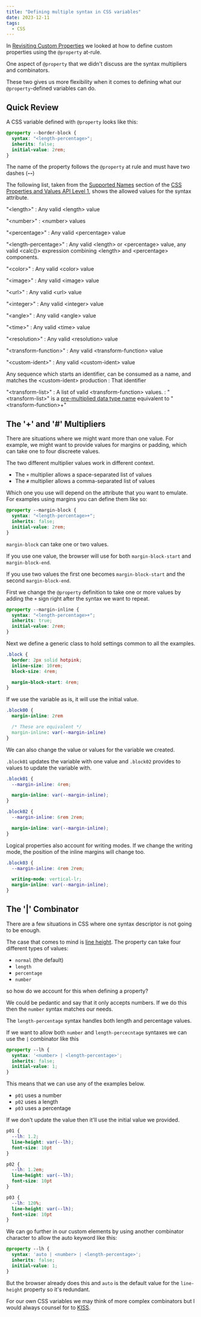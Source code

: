 ```yaml
---
title: "Defining multiple syntax in CSS variables"
date: 2023-12-11
tags:
  - CSS
---
```


In [Revisiting Custom Properties](https://publishing-project.rivendellweb.net/revisiting-css-custom-properties/) we looked at how to define custom properties using the `@property` at-rule.

One aspect of `@property` that we didn't discuss are the syntax multipliers and combinators.

These two gives us more flexibility when it comes to defining what our `@property`-defined variables can do.

## Quick Review

A CSS variable defined with `@property` looks like this:

```css
@property --border-block {
  syntax: "<length-percentage>";
  inherits: false;
  initial-value: 2rem;
}
```

The name of the property follows the `@property` at rule and must have two dashes (**--**)

The following list, taken from the [Supported Names](https://drafts.css-houdini.org/css-properties-values-api/#supported-names) section of the [CSS Properties and Values API Level 1](https://drafts.css-houdini.org/css-properties-values-api/), shows the allowed values for the syntax attribute.

"&lt;length&gt;"
: Any valid &lt;length&gt; value

"&lt;number&gt;"
: &lt;number&gt; values

"&lt;percentage&gt;"
: Any valid &lt;percentage&gt; value

"&lt;length-percentage&gt;"
: Any valid &lt;length&gt; or &lt;percentage&gt; value, any valid &lt;calc()&gt; expression combining &lt;length&gt; and &lt;percentage&gt; components.

"&lt;color&gt;"
: Any valid &lt;color&gt; value

"&lt;image&gt;"
: Any valid &lt;image&gt; value

"&lt;url&gt;"
: Any valid &lt;url&gt; value

"&lt;integer&gt;"
: Any valid &lt;integer&gt; value

"&lt;angle&gt;"
: Any valid &lt;angle&gt; value

"&lt;time&gt;"
: Any valid &lt;time&gt; value

"&lt;resolution&gt;"
: Any valid &lt;resolution&gt; value

"&lt;transform-function&gt;"
: Any valid &lt;transform-function&gt; value

"&lt;custom-ident&gt;"
: Any valid &lt;custom-ident&gt; value

Any sequence which starts an identifier, can be consumed as a name, and matches the &lt;custom-ident&gt; production
: That identifier

"&lt;transform-list&gt;"
: A list of valid &lt;transform-function&gt; values.
: "&lt;transform-list&gt;" is a [pre-multiplied data type name](https://drafts.css-houdini.org/css-properties-values-api/#pre-multiplied-data-type-name) equivalent to "&lt;transform-function&gt;+"

## The '+' and '#' Multipliers

There are situations where we might want more than one value. For example, we might want to provide values for margins or padding, which can take one to four discreete values.

The two different multiplier values work in different context.

* The `+` multiplier allows a space-separated list of values
* The `#` multiplier allows a comma-separated list of values

Which one you use will depend on the attribute that you want to emulate. For examples using margins you can define them like so:

```css
@property --margin-block {
  syntax: "<length-percentage>+";
  inherits: false;
  initial-value: 2rem;
}
```

`margin-block` can take one or two values.

If you use one value, the browser will use for both `margin-block-start` and `margin-block-end`.

If you use two values the first one becomes `margin-block-start` and the second `margin-block-end`.

First we change the `@property` definition to take one or more values by adding the `+` sign right after the syntax we want to repeat.

```css
@property --margin-inline {
  syntax: "<length-percentage>+";
  inherits: true;
  initial-value: 2rem;
}
```

Next we define a generic class to hold settings common to all the examples.

```css
.block {
  border: 2px solid hotpink;
  inline-size: 10rem;
  block-size: 4rem;

  margin-block-start: 4rem;
}
```

If we use the variable as is, it will use the initial value.

```css
.block00 {
  margin-inline: 2rem

  /* These are equivalent */
  margin-inline: var(--margin-inline)
}
```

We can also change the value or values for the variable we created.

`.block01` updates the variable with one value and `.block02` provides to values to update the variable with.

```css
.block01 {
  --margin-inline: 4rem;

  margin-inline: var(--margin-inline);
}

.block02 {
  --margin-inline: 6rem 2rem;

  margin-inline: var(--margin-inline);
}
```

Logical properties also account for writing modes. If we change the writing mode, the position of the inline margins will change too.

```css
.block03 {
  --margin-inline: 4rem 2rem;

  writing-mode: vertical-lr;
  margin-inline: var(--margin-inline);
}
```

## The '|' Combinator

There are a few situations in CSS where one syntax descriptor is not going to be enough.

The case that comes to mind is [line height](https://drafts.csswg.org/css-inline/#line-height-property). The property can take four different types of values:

* `normal` (the default)
* `length`
* `percentage`
* `number`

so how do we account for this when defining a property?

We could be pedantic and say that it only accepts numbers. If we do this then the `number` syntax matches our needs.

The `length-percentage` syntax handles both length and percentage values.

If we want to allow both `number` and `length-percecntage` syntaxes we can use the `|` combinator like this

```css
@property --lh {
  syntax: '<number> | <length-percentage>';
  inherits: false;
  initial-value: 1;
}
```

This means that we can use any of the examples below.

* `p01` uses a number
* `p02` uses a length
* `p03` uses a percentage

If we don't update the value then it'll use the initial value we provided.

```css
p01 {
  --lh: 1.2;
  line-height: var(--lh);
  font-size: 10pt
}

p02 {
  --lh: 1.2em;
  line-height: var(--lh);
  font-size: 10pt
}

p03 {
  --lh: 120%;
  line-height: var(--lh);
  font-size: 10pt
}
```

We can go further in our custom elements by using another combinator character to allow the auto keyword like this:

```css
@property --lh {
  syntax: 'auto | <number> | <length-percentage>';
  inherits: false;
  initial-value: 1;
}
```

But the browser already does this and `auto` is the default value for the 	`line-height` property so it's redundant.

For our own CSS variables we may think of more complex combinators but I would always counsel for to [KISS](https://en.wikipedia.org/wiki/KISS_principle).
